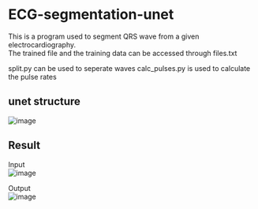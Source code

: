 # ECG-segmentation-unet
This is a program used to segment QRS wave from a given electrocardiography.  
The trained file and the training data can be accessed through files.txt

split.py can be used to seperate waves
calc_pulses.py is used to calculate the pulse rates
## unet structure
![image](https://user-images.githubusercontent.com/39853288/149484978-d9d7199b-7b8b-4b77-bc28-bc6fbf75b5fd.png)
## Result 
Input  
![image](https://user-images.githubusercontent.com/39853288/150099359-78daf930-7b5a-48fe-bf31-2fbf7a7174cb.png)

Output   
![image](https://user-images.githubusercontent.com/39853288/150097619-3ee014bd-998f-4fe3-8145-594581ab5c99.png)
